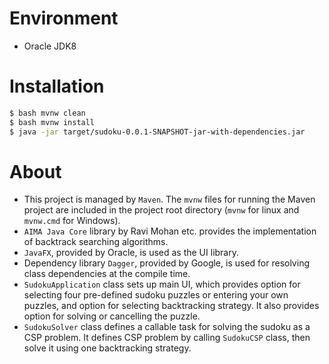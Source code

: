 # Environment

* Oracle JDK8

# Installation
  
```sh
$ bash mvnw clean
$ bash mvnw install
$ java -jar target/sudoku-0.0.1-SNAPSHOT-jar-with-dependencies.jar
```
   
# About

* This project is managed by `Maven`. The `mvnw` files for running the Maven project are included in the project root directory (`mvnw` for linux and `mvnw.cmd` for Windows). 
* `AIMA Java Core` library by Ravi Mohan etc. provides the implementation of backtrack searching algorithms. 
* `JavaFX`, provided by Oracle, is used as the UI library. 
* Dependency library `Dagger`, provided by Google, is used for resolving class dependencies at the compile time. 
* `SudokuApplication` class sets up main UI, which provides option for selecting four pre-defined sudoku puzzles or entering your own puzzles, and option for selecting backtracking strategy. It also provides option for solving or cancelling the puzzle. 
* `SudokuSolver` class defines a callable task for solving the sudoku as a CSP problem. It defines CSP problem by calling `SudokuCSP` class, then solve it using one backtracking strategy. 
